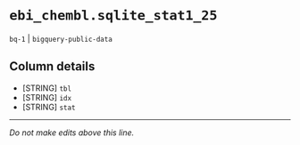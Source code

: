 # `ebi_chembl.sqlite_stat1_25`
`bq-1` | `bigquery-public-data`

## Column details
* [STRING]    `tbl`
* [STRING]    `idx`
* [STRING]    `stat`

-------------------------------------------------------------------------------
*Do not make edits above this line.*
